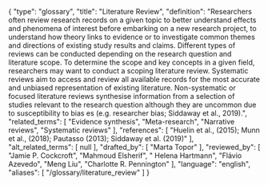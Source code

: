 {
    "type": "glossary",
    "title": "Literature Review",
    "definition": "Researchers often review research records on a given topic to better understand effects and phenomena of interest before embarking on a new research project, to understand how theory links to evidence or to investigate common themes and directions of existing study results and claims. Different types of reviews can be conducted depending on the research question and literature scope. To determine the scope and key concepts in a given field, researchers may want to conduct a scoping literature review. Systematic reviews aim to access and review all available records for the most accurate and unbiased representation of existing literature. Non-systematic or focused literature reviews synthesise information from a selection of studies relevant to the research question although they are uncommon due to susceptibility to bias es (e.g. researcher bias; Siddaway et al., 2019).",
    "related_terms": [
        "Evidence synthesis",
        "Meta-research",
        "Narrative reviews",
        "Systematic reviews"
    ],
    "references": [
        "Huelin et al., (2015); Munn et al., (2018); Pautasso (2013); Siddaway et al. (2019)"
    ],
    "alt_related_terms": [
        null
    ],
    "drafted_by": [
        "Marta Topor"
    ],
    "reviewed_by": [
        "Jamie P. Cockcroft",
        "Mahmoud Elsherif",
        " Helena Hartmann",
        "Flávio Azevedo",
        "Meng Liu",
        "Charlotte R. Pennington"
    ],
    "language": "english",
    "aliases": [
        "/glossary/literature_review"
    ]
}